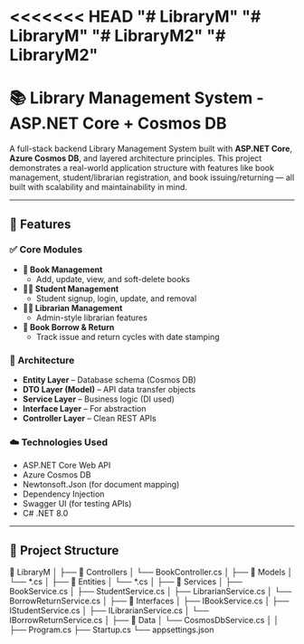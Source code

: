 <<<<<<< HEAD
"# LibraryM" 
"# LibraryM" 
"# LibraryM2" 
"# LibraryM2" 
=======
# 📚 Library Management System - ASP.NET Core + Cosmos DB

A full-stack backend Library Management System built with **ASP.NET Core**, **Azure Cosmos DB**, and layered architecture principles. This project demonstrates a real-world application structure with features like book management, student/librarian registration, and book issuing/returning — all built with scalability and maintainability in mind.

---

## 🚀 Features

### ✅ Core Modules
- **📘 Book Management**  
  - Add, update, view, and soft-delete books
- **👨‍🎓 Student Management**  
  - Student signup, login, update, and removal
- **👨‍🏫 Librarian Management**  
  - Admin-style librarian features
- **🔁 Book Borrow & Return**  
  - Track issue and return cycles with date stamping

### 🧱 Architecture
- **Entity Layer** – Database schema (Cosmos DB)
- **DTO Layer (Model)** – API data transfer objects
- **Service Layer** – Business logic (DI used)
- **Interface Layer** – For abstraction
- **Controller Layer** – Clean REST APIs

### ☁️ Technologies Used
- ASP.NET Core Web API
- Azure Cosmos DB
- Newtonsoft.Json (for document mapping)
- Dependency Injection
- Swagger UI (for testing APIs)
- C# .NET 8.0

---

## 📁 Project Structure

📁 LibraryM
│
├── 📁 Controllers
│   └── BookController.cs
│
├── 📁 Models
│   └── *.cs
│
├── 📁 Entities
│   └── *.cs
│
├── 📁 Services
│   ├── BookService.cs
│   ├── StudentService.cs
│   ├── LibrarianService.cs
│   └── BorrowReturnService.cs
│
├── 📁 Interfaces
│   ├── IBookService.cs
│   ├── IStudentService.cs
│   ├── ILibrarianService.cs
│   └── IBorrowReturnService.cs
│
├── 📁 Data
│   └── CosmosDbService.cs
│
│
├── Program.cs
├── Startup.cs
└── appsettings.json

